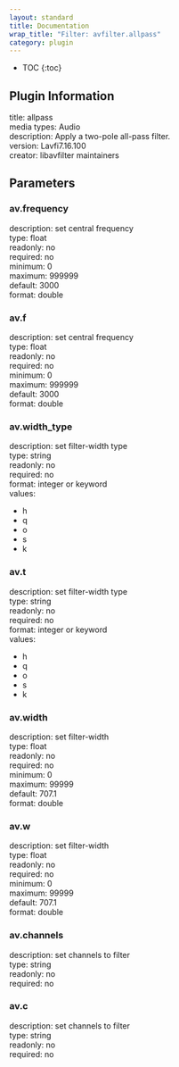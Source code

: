 ```yaml
---
layout: standard
title: Documentation
wrap_title: "Filter: avfilter.allpass"
category: plugin
---
```

* TOC
{:toc}

## Plugin Information

title: allpass  
media types:
Audio  
description: Apply a two-pole all-pass filter.  
version: Lavfi7.16.100  
creator: libavfilter maintainers  

## Parameters

### av.frequency

  
description:
set central frequency  
type: float  
readonly: no  
required: no  
minimum: 0  
maximum: 999999  
default: 3000  
format: double  

### av.f

  
description:
set central frequency  
type: float  
readonly: no  
required: no  
minimum: 0  
maximum: 999999  
default: 3000  
format: double  

### av.width_type

  
description:
set filter-width type  
type: string  
readonly: no  
required: no  
format: integer or keyword  
values:  

* h
* q
* o
* s
* k

### av.t

  
description:
set filter-width type  
type: string  
readonly: no  
required: no  
format: integer or keyword  
values:  

* h
* q
* o
* s
* k

### av.width

  
description:
set filter-width  
type: float  
readonly: no  
required: no  
minimum: 0  
maximum: 99999  
default: 707.1  
format: double  

### av.w

  
description:
set filter-width  
type: float  
readonly: no  
required: no  
minimum: 0  
maximum: 99999  
default: 707.1  
format: double  

### av.channels

  
description:
set channels to filter  
type: string  
readonly: no  
required: no  

### av.c

  
description:
set channels to filter  
type: string  
readonly: no  
required: no  

